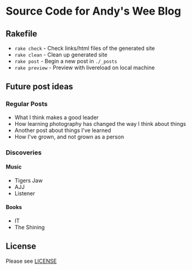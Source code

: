 # Source Code for Andy's Wee Blog

## Rakefile
- `rake check`    - Check links/html files of the generated site
- `rake clean`    - Clean up generated site
- `rake post`     - Begin a new post in `./_posts`
- `rake preview`  - Preview with livereload on local machine

## Future post ideas

### Regular Posts

- What I think makes a good leader
- How learning photography has changed the way I think about things
- Another post about things I've learned
- How I've grown, and not grown as a person

### Discoveries

#### Music

- Tigers Jaw
- AJJ
- Listener

#### Books

- IT
- The Shining

## License

Please see [LICENSE](./LICENSE)
